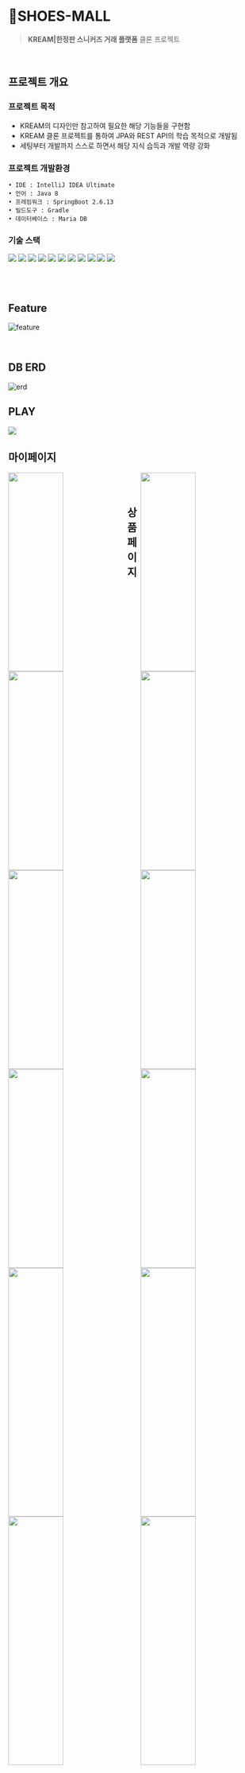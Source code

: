 
# 👟SHOES-MALL
> **KREAM|한정판 스니커즈 거래 플랫폼** 클론 프로젝트

<br/>

## 프로젝트 개요 

### 프로젝트 목적 

- KREAM의 디자인만 참고하여 필요한 해당 기능들을 구현함
- KREAM 클론 프로젝트를 통하여 JPA와 REST API의 학습 목적으로 개발됨
- 세팅부터 개발까지 스스로 하면서 해당 지식 습득과 개발 역량 강화

### 프로젝트 개발환경

```
• IDE : IntelliJ IDEA Ultimate
• 언어 : Java 8
• 프레임워크 : SpringBoot 2.6.13
• 빌드도구 : Gradle 
• 데이터베이스 : Maria DB
```

### 기술 스택 

<p align="left">
<img src="https://img.shields.io/badge/Java 8-007396?style=flat&logo=Java&logoColor=white">
<img src="https://img.shields.io/badge/Spring Boot-6DB33F?style=flat&logo=Spring Boot&logoColor=white">
<img src="https://img.shields.io/badge/JPA-00A98F?style=flat">
<img src="https://img.shields.io/badge/QueryDsl-40AEF0?style=flat">
<img src="https://img.shields.io/badge/Thymeleaf-3FE669?style=flat&logo=Thymeleaf&logoColor=white">
<img src="https://img.shields.io/badge/jQuery-0769AD?style=flat&logo=Oracle&logoColor=white">
<img src="https://img.shields.io/badge/JavaScript-F7DF1E?style=flat&logo=JavaScript&logoColor=white">
<img src="https://img.shields.io/badge/HTML5-E34F26?style=flat&logo=HTML5&logoColor=white">
<img src="https://img.shields.io/badge/CSS3-1572B6?style=flat&logo=CSS3&logoColor=white">
<img src="https://img.shields.io/badge/Gradle-02303A?style=flat&logo=Gradle&logoColor=white">
<img src="https://img.shields.io/badge/MariaDB-003545?style=flat&logo=MariaDB&logoColor=white">
</p>

<br/>


<br/>

## Feature

![feature](https://user-images.githubusercontent.com/76427264/207240499-9226add4-bf7e-4578-8668-10bacad5ffd5.png)


<br/>

## DB ERD 

![erd](https://user-images.githubusercontent.com/76427264/206983062-08482e2f-31ee-4ca7-8046-4d8290cd74fb.png)


## PLAY



<img src="https://user-images.githubusercontent.com/76427264/207838999-5de650aa-e29b-4dfd-9d18-cd95f263296f.gif" align="center">

<br/>

## 마이페이지

<img src="https://user-images.githubusercontent.com/76427264/207839680-c8324bd6-1922-453b-9a9e-7c3620123def.png" width="47%"  height="400" align="left">
<img src="https://user-images.githubusercontent.com/76427264/207841491-59574e0a-1698-4eca-afd3-c2a76b7bef78.png" width="47%"  height="400" align="right">

<br/>

<img src="https://user-images.githubusercontent.com/76427264/207843594-49a5ca29-6459-42ab-838d-e0a7377440c6.png" width="47%"  height="400" align="left">
<img src="https://user-images.githubusercontent.com/76427264/207844455-db677e78-139b-42cc-94d1-f69dca948cf9.png" width="47%"  height="400" align="right">


<br/>


<img src="https://user-images.githubusercontent.com/76427264/207843992-719b9097-a2a8-4012-874b-baa2d9bce736.png" width="47%"  height="400" align="left">
<img src="https://user-images.githubusercontent.com/76427264/207843793-efa3ed2d-cad2-45cb-ab81-56abdc307fdf.png" width="47%"  height="400" align="right">


## 상품페이지

<img src="https://user-images.githubusercontent.com/76427264/207844906-9db5ea9c-206c-4e77-be11-89d0cc262d5d.png" width="47%"  height="400" align="left">
<img src="https://user-images.githubusercontent.com/76427264/207845026-b530a524-067a-46c1-94d0-b109cbb5a4f2.png" width="47%"  height="400" align="right">
<br/>
<img src="https://user-images.githubusercontent.com/76427264/207845080-f248d482-ef8d-4c35-8b03-cbc8189907ed.png" width="47%"  height="500" align="left">
<img src="https://user-images.githubusercontent.com/76427264/207845121-ec01c0c7-6541-45d8-a72b-830b7cd9fda9.png" width="47%"  height="500" align="right">
<br/>
<img src="https://user-images.githubusercontent.com/76427264/207845198-7a5835c5-fe73-47f1-8647-391d89b34a96.png" width="47%"  height="500" align="left">
<img src="https://user-images.githubusercontent.com/76427264/207845234-490804d8-1868-4358-91cc-0d08563ad8aa.png" width="47%"  height="500" align="right">


















